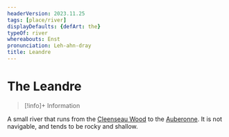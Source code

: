 ```yaml
---
headerVersion: 2023.11.25
tags: [place/river]
displayDefaults: {defArt: the}
typeOf: river
whereabouts: Enst
pronunciation: Leh-ahn-dray
title: Leandre
---
```

# The Leandre
>[!info]+ Information
> 
>> 

A small river that runs from the  [Cleenseau Wood](<../../sembara/barony-of-aveil/cleenseau-region/cleenseau-wood.md>) to the [Auberonne](<./auberonne.md>). It is not navigable, and tends to be rocky and shallow. 